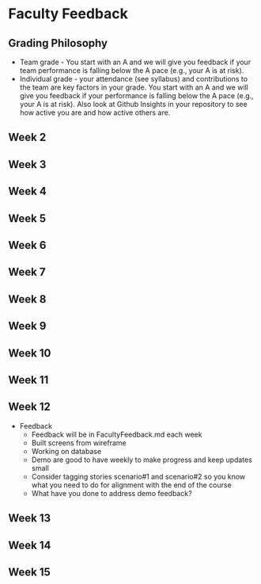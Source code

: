 # Faculty Feedback #

## Grading Philosophy ##
- Team grade - You start with an A and we will give you feedback if your team performance is falling below the A pace (e.g., your A is at risk).
- Individual grade - your attendance (see syllabus) and contributions to the team are key factors in your grade.  You start with an A and we will give you feedback if your performance is falling below the A pace (e.g., your A is at risk).  Also look at Github Insights in your repository to see how active you are and how active others are.

## Week 2 ##

## Week 3 ##

## Week 4 ##

## Week 5 ##

## Week 6 ##

## Week 7 ##

## Week 8 ##

## Week 9 ##

## Week 10 ##

## Week 11 ##

## Week 12 ##
- Feedback
	- Feedback will be in FacultyFeedback.md each week
	- Built screens from wireframe
	- Working on database 
	- Demo are good to have weekly to make progress and keep updates small
	- Consider tagging stories scenario#1 and scenario#2 so you know what you need to do for alignment with the end of the course
  - What have you done to address demo feedback?


## Week 13 ##

## Week 14 ##

## Week 15 ##

